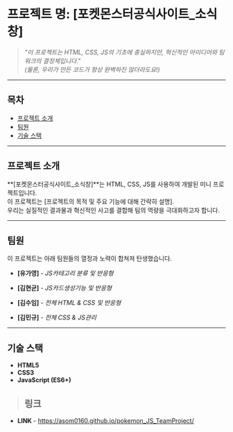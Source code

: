 # 프로젝트 명: **[포켓몬스터공식사이트_소식창]**

> _"이 프로젝트는 HTML, CSS, JS의 기초에 충실하지만, 혁신적인 아이디어와 팀워크의 결정체입니다."_  
> _(물론, 우리가 만든 코드가 항상 완벽하진 않더라도요!)_

---

## 목차

- [프로젝트 소개](#프로젝트-소개)
- [팀원](#팀원)
- [기술 스택](#기술-스택)

---

## 프로젝트 소개

**[포켓몬스터공식사이트_소식창]**는 HTML, CSS, JS를 사용하여 개발된 미니 프로젝트입니다.  
이 프로젝트는 [프로젝트의 목적 및 주요 기능에 대해 간략히 설명].  
우리는 실질적인 결과물과 혁신적인 사고를 결합해 팀의 역량을 극대화하고자 합니다.

---

## 팀원

이 프로젝트는 아래 팀원들의 열정과 노력이 합쳐져 탄생했습니다.

- **[유가영]** - _JS카테고리 분류 및 반응형_

- **[김현균]** - _JS카드생성기능 및 반응형_

- **[김수임]** - _전체 HTML & CSS 및 반응형_

- **[김민규]** - _전체 CSS & JS관리_

---

## 기술 스택

- **HTML5**
- **CSS3**
- **JavaScript (ES6+)**

> ## 링크

- **LINK** - https://asom0160.github.io/pokemon_JS_TeamProject/
